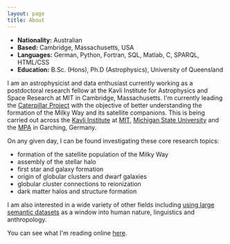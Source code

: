 ```yaml
---
layout: page
title: About
---
```



<div><ul class="aboutmelist">
<li><strong>Nationality:</strong> Australian</li> 
<li><strong>Based:</strong> Cambridge, Massachusetts, USA</li> 
<li><strong>Languages:</strong> German, Python, Fortran, SQL, Matlab, C, SPARQL, HTML/CSS </li> 
<li><strong>Education:</strong> B.Sc. (Hons), Ph.D (Astrophysics), University of Queensland</li> 
</ul>
</div>

I am an astrophysicist and data enthusiast currently working as a postdoctoral research fellow at the Kavli Institute for Astrophysics and Space Research at MIT in Cambridge, Massachusetts. I'm currently leading the [Caterpillar Project](http://www.caterpillarproject.org) with the objective of better understanding the formation of the Milky Way and its satellite companions. This is being carried out across the [Kavli Institute](http://space.mit.edu/‎) at [MIT](http://mit.edu), [Michigan State University](http://www.pa.msu.edu/astro/Astronomy.html) and the [MPA](http://www.mpa-garching.mpg.de/) in Garching, Germany.

On any given day, I can be found investigating these core research topics:

* formation of the satellite population of the Milky Way
* assembly of the stellar halo
* first star and galaxy formation
* origin of globular clusters and dwarf galaxies
* globular cluster connections to reionization
* dark matter halos and structure formation

I am also interested in a wide variety of other fields including [using large semantic datasets](http://brendangriffen.com/) as a window into human nature, linguistics and anthropology. 

You can see what I'm reading online [here](https://delicious.com/bgriffen).
